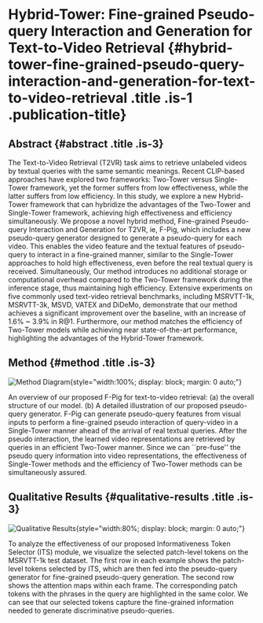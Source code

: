# Hybrid-Tower: Fine-grained Pseudo-query Interaction and Generation for Text-to-Video Retrieval {#hybrid-tower-fine-grained-pseudo-query-interaction-and-generation-for-text-to-video-retrieval .title .is-1 .publication-title}

## Abstract {#abstract .title .is-3}


The Text-to-Video Retrieval (T2VR) task aims to retrieve unlabeled videos by textual queries with the same semantic meanings. Recent CLIP-based approaches have explored two frameworks: Two-Tower versus Single-Tower framework, yet the former suffers from low effectiveness, while the latter suffers from low efficiency. In this study, we explore a new Hybrid-Tower framework that can hybridize the advantages of the Two-Tower and Single-Tower framework, achieving high effectiveness and efficiency simultaneously. We propose a novel hybrid method, Fine-grained Pseudo-query Interaction and Generation for T2VR, ie, F-Pig, which includes a new pseudo-query generator designed to generate a pseudo-query for each video. This enables the video feature and the textual features of pseudo-query to interact in a fine-grained manner, similar to the Single-Tower approaches to hold high effectiveness, even before the real textual query is received. Simultaneously, Our method introduces no additional storage or computational overhead compared to the Two-Tower framework during the inference stage, thus maintaining high efficiency. Extensive experiments on five commonly used text-video retrieval benchmarks, including MSRVTT-1k, MSRVTT-3k, MSVD, VATEX and DiDeMo, demonstrate that our method achieves a significant improvement over the baseline, with an increase of 1.6% \~ 3.9% in R@1. Furthermore, our method matches the efficiency of Two-Tower models while achieving near state-of-the-art performance, highlighting the advantages of the Hybrid-Tower framework.


## Method {#method .title .is-3}
![Method
Diagram](static/images/fk-framework-fat.drawio.jpg){style="width:100%; display: block; margin: 0 auto;"}



An overview of our proposed F-Pig for text-to-video retrieval: (a) the overall structure of our model. (b) A detailed illustration of our proposed pseudo-query generator. F-Pig can generate pseudo-query features from visual inputs to perform a fine-grained pseudo interaction of query-video in a Single-Tower manner ahead of the arrival of real textual queries. After the pseudo interaction, the learned video representations are retrieved by queries in an efficient Two-Tower manner. Since we can \`\`pre-fuse\'\' the pseudo query information into video representations, the effectiveness of Single-Tower methods and the efficiency of Two-Tower methods can be simultaneously assured.

## Qualitative Results {#qualitative-results .title .is-3}
![Qualitative
Results](static/images/fk-vis.jpg){style="width:80%; display: block; margin: 0 auto;"}


To analyze the effectiveness of our proposed Informativeness Token Selector (ITS) module, we visualize the selected patch-level tokens on the MSRVTT-1k test dataset. The first row in each example shows the patch-level tokens selected by ITS, which are then fed into the pseudo-query generator for fine-grained pseudo-query generation. The second row shows the attention maps within each frame. The corresponding patch tokens with the phrases in the query are highlighted in the same color. We can see that our selected tokens capture the fine-grained information needed to generate discriminative pseudo-queries.
